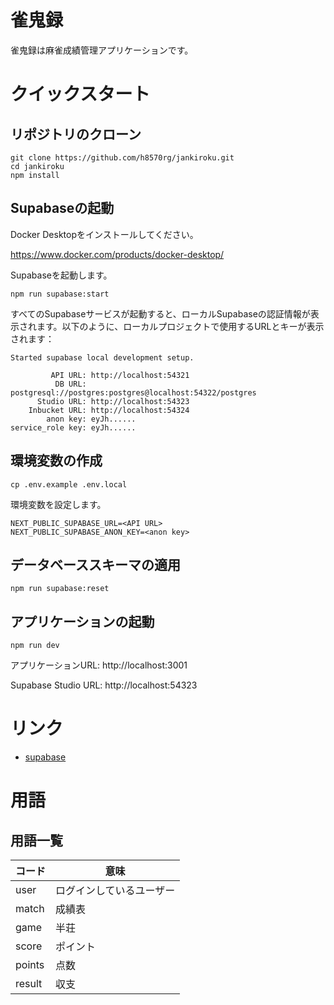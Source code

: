# 雀鬼録

雀鬼録は麻雀成績管理アプリケーションです。

# クイックスタート

## リポジトリのクローン

```shell
git clone https://github.com/h8570rg/jankiroku.git
cd jankiroku
npm install
```

## Supabaseの起動

Docker Desktopをインストールしてください。

https://www.docker.com/products/docker-desktop/

Supabaseを起動します。

```shell
npm run supabase:start
```

すべてのSupabaseサービスが起動すると、ローカルSupabaseの認証情報が表示されます。以下のように、ローカルプロジェクトで使用するURLとキーが表示されます：

```
Started supabase local development setup.

         API URL: http://localhost:54321
          DB URL: postgresql://postgres:postgres@localhost:54322/postgres
      Studio URL: http://localhost:54323
    Inbucket URL: http://localhost:54324
        anon key: eyJh......
service_role key: eyJh......
```

## 環境変数の作成

```shell
cp .env.example .env.local
```

環境変数を設定します。

```
NEXT_PUBLIC_SUPABASE_URL=<API URL>
NEXT_PUBLIC_SUPABASE_ANON_KEY=<anon key>
```

## データベーススキーマの適用

```shell
npm run supabase:reset
```

## アプリケーションの起動

```shell
npm run dev
```

アプリケーションURL: http://localhost:3001

Supabase Studio URL: http://localhost:54323

# リンク

- [supabase](https://supabase.com/docs)

# 用語

## 用語一覧

| コード | 意味 |
| ---- | ---- |
| user | ログインしているユーザー |
| match | 成績表 |
| game | 半荘 |
| score | ポイント |
| points | 点数 |
| result | 収支 |
